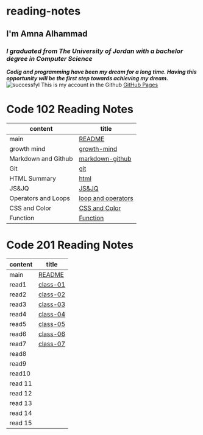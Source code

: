 # reading-notes
## **I'm Amna Alhammad**
### *I graduated from The University of Jordan with a bachelor degree in Computer Science*
***Codig and programming have been my dream for a long time. Having this opportunity will be the first step towards achieving my dream.***
![successfyl](https://www.wealthacademyglobal.com/wp-content/uploads/2016/12/Success-1030x686.jpg)
This is my account in the Github [GitHub Pages](https://github.com/Amna-Alhammad/)

# **Code 102 Reading Notes**

content  | title
------------ | -------------
main       | [README](https://amna-alhammad.github.io/reading-notes/)
growth mind   | [growth-mind](https://amna-alhammad.github.io/reading-notes/growth-mind)
Markdown and Github   |[markdown-github](https://amna-alhammad.github.io/reading-notes/markdown-github)
Git          |[git](https://amna-alhammad.github.io/reading-notes/git)
HTML Summary     |[html](https://amna-alhammad.github.io/reading-notes/html)
 JS&JQ    | [JS&JQ](https://amna-alhammad.github.io/reading-notes/JSJQ)
 Operators and Loops | [loop and operators](https://amna-alhammad.github.io/reading-notes/loop)
 CSS and Color |[CSS and Color](https://amna-alhammad.github.io/reading-notes/css-and-color)
 Function | [Function](https://amna-alhammad.github.io/reading-notes/functions)


# **Code 201 Reading Notes**

content  | title
------------ | -------------
main       | [README](https://amna-alhammad.github.io/reading-notes/)
read1   | [class-01](https://amna-alhammad.github.io/reading-notes/class-01)
read2       |[class-02](https://amna-alhammad.github.io/reading-notes/class-02)
read3          |[class-03](https://amna-alhammad.github.io/reading-notes/class-03)
read4     | [class-04](https://amna-alhammad.github.io/reading-notes/class-04)
read5 |  [class-05](https://amna-alhammad.github.io/reading-notes/class05)
read6 | [class-06](https://amna-alhammad.github.io/reading-notes/class-06)
read7| [class-07](https://amna-alhammad.github.io/reading-notes/class-07)
read8 |
read9 |
read10 |
read 11 |
read 12 |
read 13 |
read 14 |
read 15 | 

